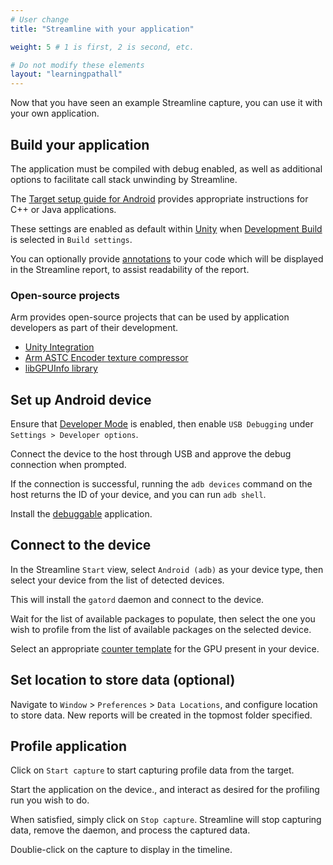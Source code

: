 ```yaml
---
# User change
title: "Streamline with your application"

weight: 5 # 1 is first, 2 is second, etc.

# Do not modify these elements
layout: "learningpathall"
---
```

Now that you have seen an example Streamline capture, you can use it with your own application.

## Build your application

The application must be compiled with debug enabled, as well as additional options to facilitate call stack unwinding by Streamline.

The [Target setup guide for Android](https://developer.arm.com/documentation/101813/latest/Target-Setup/Compile-your-application) provides appropriate instructions for C++ or Java applications.

These settings are enabled as default within [Unity](https://unity.com/) when [Development Build](https://docs.unity3d.com/2021.1/Documentation/Manual/UnityCloudBuildDevelopmentBuilds.html) is selected in `Build settings`.

You can optionally provide [annotations](https://developer.arm.com/documentation/101816/latest/Annotate-your-code/Add-annotations-to-your-code) to your code which will be displayed in the Streamline report, to assist readability of the report.

### Open-source projects

Arm provides open-source projects that can be used by application developers as part of their development.

* [Unity Integration](https://github.com/ARM-software/mobile-studio-integration-for-unity/)
* [Arm ASTC Encoder texture compressor](https://github.com/ARM-software/astc-encoder)
* [libGPUInfo library](https://github.com/ARM-software/libGPUInfo)

## Set up Android device

Ensure that [Developer Mode](https://developer.android.com/studio/debug/dev-options) is enabled, then enable `USB Debugging` under `Settings > Developer options`.

Connect the device to the host through USB and approve the debug connection when prompted.

If the connection is successful, running the `adb devices` command on the host returns the ID of your device, and you can run `adb shell`.

Install the [debuggable](https://developer.android.com/studio/debug) application.

## Connect to the device

In the Streamline `Start` view, select `Android (adb)` as your device type, then select your device from the list of detected devices.

This will install the `gatord` daemon and connect to the device.

Wait for the list of available packages to populate, then select the one you wish to profile from the list of available packages on the selected device.

Select an appropriate [counter template](https://developer.arm.com/documentation/101813/latest/Debuggable-application-profiling/Profile-your-application/Choose-a-counter-template) for the GPU present in your device.

## Set location to store data (optional)

Navigate to `Window` > `Preferences` > `Data Locations`, and configure location to store data. New reports will be created in the topmost folder specified.

## Profile application

Click on `Start capture` to start capturing profile data from the target.

Start the application on the device., and interact as desired for the profiling run you wish to do.

When satisfied, simply click on `Stop capture`. Streamline will stop capturing data, remove the daemon, and process the captured data.

Doublie-click on the capture to display in the timeline.
